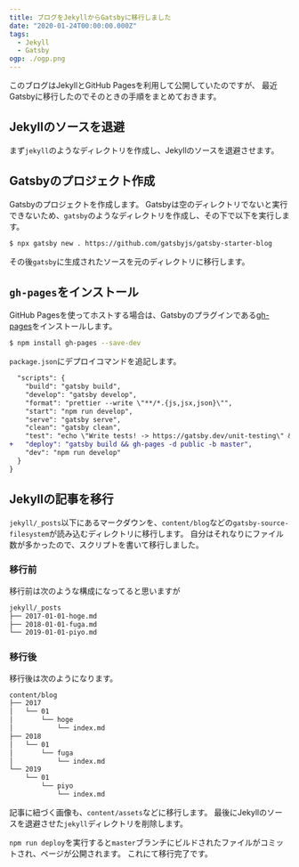 ```yaml
---
title: ブログをJekyllからGatsbyに移行しました
date: "2020-01-24T00:00:00.000Z"
tags:
  - Jekyll
  - Gatsby
ogp: ./ogp.png
---
```


このブログはJekyllとGitHub Pagesを利用して公開していたのですが、
最近Gatsbyに移行したのでそのときの手順をまとめておきます。

## Jekyllのソースを退避

まず`jekyll`のようなディレクトリを作成し、Jekyllのソースを退避させます。

## Gatsbyのプロジェクト作成

Gatsbyのプロジェクトを作成します。
Gatsbyは空のディレクトリでないと実行できないため、`gatsby`のようなディレクトリを作成し、その下で以下を実行します。

```sh
$ npx gatsby new . https://github.com/gatsbyjs/gatsby-starter-blog
```

その後`gatsby`に生成されたソースを元のディレクトリに移行します。

## `gh-pages`をインストール

GitHub Pagesを使ってホストする場合は、Gatsbyのプラグインである[gh-pages](https://github.com/tschaub/gh-pages)をインストールします。

```sh
$ npm install gh-pages --save-dev
```

`package.json`にデプロイコマンドを追記します。

```diff
  "scripts": {
    "build": "gatsby build",
    "develop": "gatsby develop",
    "format": "prettier --write \"**/*.{js,jsx,json}\"",
    "start": "npm run develop",
    "serve": "gatsby serve",
    "clean": "gatsby clean",
    "test": "echo \"Write tests! -> https://gatsby.dev/unit-testing\" && exit 1",
+   "deploy": "gatsby build && gh-pages -d public -b master",
    "dev": "npm run develop"
  }
}
```

## Jekyllの記事を移行

`jekyll/_posts`以下にあるマークダウンを、`content/blog`などの`gatsby-source-filesystem`が読み込むディレクトリに移行します。
自分はそれなりにファイル数が多かったので、スクリプトを書いて移行しました。

### 移行前

移行前は次のような構成になってると思いますが

```sh
jekyll/_posts
├── 2017-01-01-hoge.md
├── 2018-01-01-fuga.md
└── 2019-01-01-piyo.md
```

### 移行後

移行後は次のようになります。

```sh
content/blog
├── 2017
│   └── 01
│       └── hoge
│           └── index.md
├── 2018
│   └── 01
│       └── fuga
│           └── index.md
└── 2019
    └── 01
        └── piyo
            └── index.md
```

記事に紐づく画像も、`content/assets`などに移行します。
最後にJekyllのソースを退避させた`jekyll`ディレクトリを削除します。

`npm run deploy`を実行すると`master`ブランチにビルドされたファイルがコミットされ、ページが公開されます。
これにて移行完了です。
